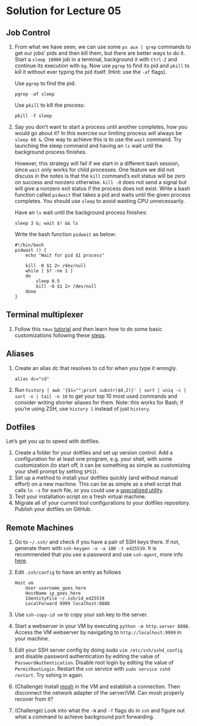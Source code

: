 # Solution for Lecture 05

## Job Control

1. From what we have seen, we can use some `ps aux | grep` commands to get our jobs’ pids and then kill them, but there are better ways to do it. Start a `sleep 10000` job in a terminal, background it with `Ctrl-Z` and continue its execution with `bg`. Now use `pgrep` to find its pid and `pkill` to kill it without ever typing the pid itself. (Hint: use the `-af` flags).

	Use `pgrep` to find the pid:
	
	```shell
	pgrep -af sleep
	```
	
	Use `pkill` to kill the process:
	
	```shell
	pkill -f sleep
	```

2. Say you don’t want to start a process until another completes, how you would go about it? In this exercise our limiting process will always be `sleep 60 &`. One way to achieve this is to use the `wait` command. Try launching the sleep command and having an `ls` wait until the background process finishes.

	However, this strategy will fail if we start in a different bash session, since `wait` only works for child processes. One feature we did not discuss in the notes is that the `kill` command’s exit status will be zero on success and nonzero otherwise. `kill -0` does not send a signal but will give a nonzero exit status if the process does not exist. Write a bash function called `pidwait` that takes a pid and waits until the given process completes. You should use `sleep` to avoid wasting CPU unnecessarily.

	Have an `ls` wait until the background process finishes:
	
	```shell
	sleep 3 &; wait $! && ls  
	```
	
	Write the bash function `pidwait` as below:
	
	```shell
	#!/bin/bash
	pidwait () {
	    echo "Wait for pid $1 process"
	
	    kill -0 $1 2> /dev/null
	    while [ $? -ne 1 ]
	    do
	        sleep 0.5
	        kill -0 $1 2> /dev/null
	    done
	}
	```
	
## Terminal multiplexer

1. Follow this `tmux` [tutorial](https://www.hamvocke.com/blog/a-quick-and-easy-guide-to-tmux/) and then learn how to do some basic customizations following these [steps](https://www.hamvocke.com/blog/a-guide-to-customizing-your-tmux-conf/).

## Aliases

1. Create an alias dc that resolves to cd for when you type it wrongly.

	```shell
	alias dc="cd"
	```

2. Run `history | awk '{$1="";print substr($0,2)}' | sort | uniq -c | sort -n | tail -n 10` to get your top 10 most used commands and consider writing shorter aliases for them. Note: this works for Bash; if you’re using ZSH, use `history 1` instead of just `history`.

## Dotfiles

Let’s get you up to speed with dotfiles.

1. Create a folder for your dotfiles and set up version control.
Add a configuration for at least one program, e.g. your shell, with some customization (to start off, it can be something as simple as customizing your shell prompt by setting `$PS1`).
2. Set up a method to install your dotfiles quickly (and without manual effort) on a new machine. This can be as simple as a shell script that calls `ln -s` for each file, or you could use a [specialized utility](https://dotfiles.github.io/utilities/).
3. Test your installation script on a fresh virtual machine.
4. Migrate all of your current tool configurations to your dotfiles repository.
Publish your dotfiles on GitHub.

## Remote Machines

1. Go to `~/.ssh/` and check if you have a pair of SSH keys there. If not, generate them with `ssh-keygen -o -a 100 -t ed25519`. It is recommended that you use a password and use `ssh-agent`, more info [here](https://www.ssh.com/ssh/agent).

2. Edit `.ssh/config` to have an entry as follows

	```shell
	Host vm
	    User username_goes_here
	    HostName ip_goes_here
	    IdentityFile ~/.ssh/id_ed25519
	    LocalForward 9999 localhost:8888
	```
	
3. Use `ssh-copy-id vm` to copy your ssh key to the server.

4. Start a webserver in your VM by executing `python -m http.server 8888`. Access the VM webserver by navigating to `http://localhost:9999` in your machine.

5. Edit your SSH server config by doing sudo `vim /etc/ssh/sshd_config` and disable password authentication by editing the value of `PasswordAuthentication`. Disable root login by editing the value of `PermitRootLogin`. Restart the `ssh` service with `sudo service sshd restart`. Try sshing in again.

6. (Challenge) Install [mosh](https://mosh.org/) in the VM and establish a connection. Then disconnect the network adapter of the server/VM. Can mosh properly recover from it?

7. (Challenge) Look into what the `-N` and `-f` flags do in `ssh` and figure out what a command to achieve background port forwarding.
